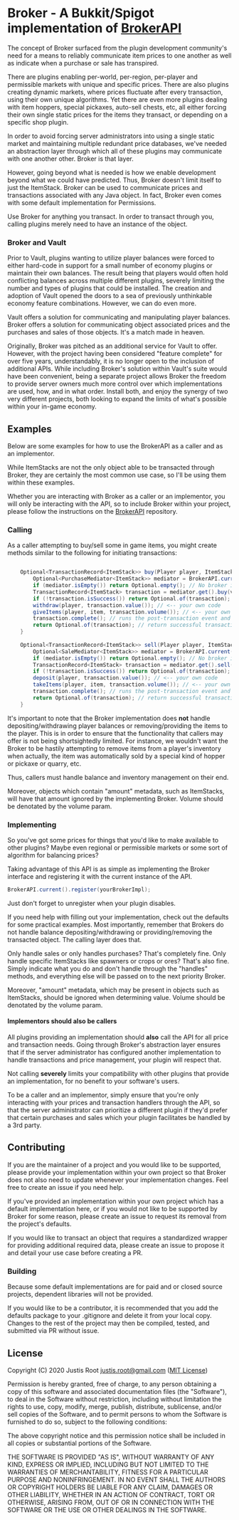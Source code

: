 
# Broker - A Bukkit/Spigot implementation of [BrokerAPI](https://github.com/justisr/BrokerAPI)
The concept of Broker surfaced from the plugin development community's need for a means to reliably communicate item prices to one another as well as indicate when a purchase or sale has transpired.

There are plugins enabling per-world, per-region, per-player and permissible markets with unique and specific prices. There are also plugins creating dynamic markets, where prices fluctuate after every transaction, using their own unique algorithms. Yet there are even more plugins dealing with item hoppers, special pickaxes, auto-sell chests, etc, all either forcing their own single static prices for the items they transact, or depending on a specific shop plugin.

In order to avoid forcing server administrators into using a single static market and maintaining multiple redundant price databases, we've needed an abstraction layer through which all of these plugins may communicate with one another other. Broker is that layer.

However, going beyond what is needed is how we enable development beyond what we could have predicted. Thus, Broker doesn't limit itself to just the ItemStack. Broker can be used to communicate prices and transactions associated with any Java object. In fact, Broker even comes with some default implementation for Permissions.

Use Broker for anything you transact. In order to transact through you, calling plugins merely need to have an instance of the object.

### Broker and Vault
Prior to Vault, plugins wanting to utilize player balances were forced to either hard-code in support for a small number of economy plugins or maintain their own balances. The result being that players would often hold conflicting balances across multiple different plugins, severely limiting the number and types of plugins that could be installed. The creation and adoption of Vault opened the doors to a sea of previously unthinkable economy feature combinations. However, we can do even more.

Vault offers a solution for communicating and manipulating player balances. Broker offers a solution for communicating object associated prices and the purchases and sales of those objects. It's a match made in heaven.

Originally, Broker was pitched as an additional service for Vault to offer. However, with the project having been considered "feature complete" for over five years, understandably, it is no longer open to the inclusion of additional APIs. While including Broker's solution within Vault's suite would have been convenient, being a separate project allows Broker the freedom to provide server owners much more control over which implementations are used, how, and in what order. Install both, and enjoy the synergy of two very different projects, both looking to expand the limits of what's possible within your in-game economy.

## Examples
Below are some examples for how to use the BrokerAPI as a caller and as an implementor.

While ItemStacks are not the only object able to be transacted through Broker, they are certainly the most common use case, so I'll be using them within these examples.

Whether you are interacting with Broker as a caller or an implementor, you will only be interacting with the API, so to include Broker within your project, please follow the instructions on the [BrokerAPI](https://github.com/justisr/BrokerAPI) repository.

### Calling
As a caller attempting to buy/sell some in game items, you might create methods similar to the following for initiating transactions:
```java

	Optional<TransactionRecord<ItemStack>> buy(Player player, ItemStack item, int volume) {
		Optional<PurchaseMediator<ItemStack>> mediator = BrokerAPI.current().forPurchase(player.getUniqueId(), player.getWorld().getUID(), item);
		if (mediator.isEmpty()) return Optional.empty(); // No broker installed for this data set
		TransactionRecord<ItemStack> transaction = mediator.get().buy(volume); // runs the pre-transaction event
		if (!transaction.isSuccess()) return Optional.of(transaction); // return the failed transaction
		withdraw(player, transaction.value()); // <-- your own code
		giveItems(player, item, transaction.volume()); // <-- your own code
		transaction.complete(); // runs the post-transaction event and informs the Broker of the transaction's success
		return Optional.of(transaction); // return successful transaction, after having completed
	}
	
	Optional<TransactionRecord<ItemStack>> sell(Player player, ItemStack item, int volume) {
		Optional<SaleMediator<ItemStack>> mediator = BrokerAPI.current().forSale(player.getUniqueId(), player.getWorld().getUID(), item);
		if (mediator.isEmpty()) return Optional.empty(); // No broker installed for this data set
		TransactionRecord<ItemStack> transaction = mediator.get().sell(volume); // runs the pre-transaction event
		if (!transaction.isSuccess()) return Optional.of(transaction); // return the failed transaction
		deposit(player, transaction.value()); // <-- your own code
		takeItems(player, item, transaction.volume()); // <-- your own code
		transaction.complete(); // runs the post-transaction event and informs the Broker of the transaction's success
		return Optional.of(transaction); // return successful transaction, after having completed
	}

```
It's important to note that the Broker implementation does **not** handle depositing/withdrawing player balances or removing/providing the items to the player. This is in order to ensure that the functionality that callers may offer is not being shortsightedly limited. For instance, we wouldn't want the Broker to be hastily attempting to remove items from a player's inventory when actually, the item was automatically sold by a special kind of hopper or pickaxe or quarry, etc.

Thus, callers must handle balance and inventory management on their end.

Moreover, objects which contain "amount" metadata, such as ItemStacks, will have that amount ignored by the implementing Broker. Volume should be denotated by the volume param.

### Implementing
So you've got some prices for things that you'd like to make available to other plugins? Maybe even regional or permissible markets or some sort of algorithm for balancing prices?

Taking advantage of this API is as simple as implementing the Broker interface and registering it with the current instance of the API.

```java
BrokerAPI.current().register(yourBrokerImpl);
```
Just don't forget to unregister when your plugin disables.

If you need help with filling out your implementation, check out the defaults for some practical examples. Most importantly, remember that Brokers do not handle balance depositing/withdrawing or providing/removing the transacted object. The calling layer does that.

Only handle sales or only handles purchases? That's completely fine. Only handle specific ItemStacks like spawners or crops or ores? That's also fine. Simply indicate what you do and don't handle through the "handles" methods, and everything else will be passed on to the next priority Broker.

Moreover, "amount" metadata, which may be present in objects such as ItemStacks, should be ignored when determining value. Volume should be denotated by the volume param.


#### Implementors should also be callers
All plugins providing an implementation should **also** call the API for all price and transaction needs. Going through Broker's abstraction layer ensures that if the server administrator has configured another implementation to handle transactions and price management, your plugin will respect that.

Not calling **severely** limits your compatibility with other plugins that provide an implementation, for no benefit to your software's users.

To be a caller and an implementor, simply ensure that you're only interacting with your prices and transaction handlers through the API, so that the server administrator can prioritize a different plugin if they'd prefer that certain purchases and sales which your plugin facilitates be handled by a 3rd party.

## Contributing
If you are the maintainer of a project and you would like to be supported, please provide your implementation within your own project so that Broker does not also need to update whenever your implementation changes. Feel free to create an issue if you need help.

If you've provided an implementation within your own project which has a default implementation here, or if you would not like to be supported by Broker for some reason, please create an issue to request its removal from the project's defaults.

If you would like to transact an object that requires a standardized wrapper for providing additional required data, please create an issue to propose it and detail your use case before creating a PR.

### Building
Because some default implementations are for paid and or closed source projects, dependent libraries will not be provided.

If you would like to be a contributor, it is recommended that you add the defaults package to your .gitignore and delete it from your local copy. Changes to the rest of the project may then be compiled, tested, and submitted via PR without issue.

## License
Copyright (C) 2020 Justis Root justis.root@gmail.com
([MIT License](https://choosealicense.com/licenses/mit/))

Permission is hereby granted, free of charge, to any person obtaining a copy
of this software and associated documentation files (the "Software"), to deal
in the Software without restriction, including without limitation the rights
to use, copy, modify, merge, publish, distribute, sublicense, and/or sell
copies of the Software, and to permit persons to whom the Software is
furnished to do so, subject to the following conditions:

The above copyright notice and this permission notice shall be included in all
copies or substantial portions of the Software.

THE SOFTWARE IS PROVIDED "AS IS", WITHOUT WARRANTY OF ANY KIND, EXPRESS OR
IMPLIED, INCLUDING BUT NOT LIMITED TO THE WARRANTIES OF MERCHANTABILITY,
FITNESS FOR A PARTICULAR PURPOSE AND NONINFRINGEMENT. IN NO EVENT SHALL THE
AUTHORS OR COPYRIGHT HOLDERS BE LIABLE FOR ANY CLAIM, DAMAGES OR OTHER
LIABILITY, WHETHER IN AN ACTION OF CONTRACT, TORT OR OTHERWISE, ARISING FROM,
OUT OF OR IN CONNECTION WITH THE SOFTWARE OR THE USE OR OTHER DEALINGS IN THE
SOFTWARE.